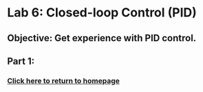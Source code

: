 # Lab 6: Closed-loop Control (PID)

## Objective: Get experience with PID control.

## Part 1:



### [Click here to return to homepage](https://lyl24.github.io/lyl24-ece4960)
